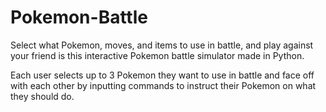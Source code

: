 # Pokemon-Battle
Select what Pokemon, moves, and items to use in battle, and play against your friend is this interactive Pokemon battle simulator made in Python.

Each user selects up to 3 Pokemon they want to use in battle and face off with each other by inputting commands to instruct their Pokemon on what they should do. 
